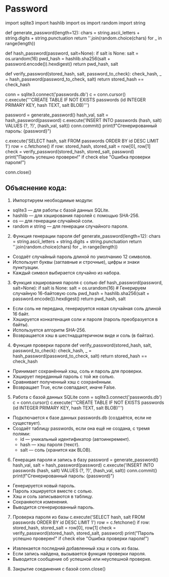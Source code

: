 # Password
import sqlite3
import hashlib
import os
import random
import string

def generate_password(length=12):
    chars = string.ascii_letters + string.digits + string.punctuation
    return ''.join(random.choice(chars) for _ in range(length))

def hash_password(password, salt=None):
    if salt is None:
        salt = os.urandom(16)
    pwd_hash = hashlib.sha256(salt + password.encode()).hexdigest()
    return pwd_hash, salt

def verify_password(stored_hash, salt, password_to_check):
    check_hash, _ = hash_password(password_to_check, salt)
    return stored_hash == check_hash

conn = sqlite3.connect('passwords.db')
c = conn.cursor()
c.execute('''CREATE TABLE IF NOT EXISTS passwords (id INTEGER PRIMARY KEY, hash TEXT, salt BLOB)''')

password = generate_password()
hash_val, salt = hash_password(password)
c.execute('INSERT INTO passwords (hash, salt) VALUES (?, ?)', (hash_val, salt))
conn.commit()
print(f"Сгенерированный пароль: {password}")

c.execute('SELECT hash, salt FROM passwords ORDER BY id DESC LIMIT 1')
row = c.fetchone()
if row:
    stored_hash, stored_salt = row[0], row[1]
    check = verify_password(stored_hash, stored_salt, password)
    print("Пароль успешно проверен!" if check else "Ошибка проверки пароля!")

conn.close()

Объяснение кода:
-
1. Импортируем необходимые модули:
  - sqlite3 — для работы с базой данных SQLite.
  - hashlib — для хэширования паролей с помощью SHA-256.
  - os — для генерации случайной соли.
  - random и string — для генерации случайного пароля.

2. Функция генерации пароля
def generate_password(length=12):
    chars = string.ascii_letters + string.digits + string.punctuation
    return ''.join(random.choice(chars) for _ in range(length))

- Создаёт случайный пароль длиной по умолчанию 12 символов.
- Использует буквы (заглавные и строчные), цифры и знаки пунктуации.
- Каждый символ выбирается случайно из набора.

3. Функция хэширования пароля с солью
def hash_password(password, salt=None):
    if salt is None:
        salt = os.urandom(16)  # Генерируем случайную 16-байтовую соль
    pwd_hash = hashlib.sha256(salt + password.encode()).hexdigest()
    return pwd_hash, salt

- Если соль не передана, генерируется новая случайная соль длиной 16 байт.
- Хэшируется конкатенация соли и пароля (пароль преобразуется в байты).
- Используется алгоритм SHA-256.
- Возвращается хэш в шестнадцатеричном виде и соль (в байтах).

4. Функция проверки пароля
def verify_password(stored_hash, salt, password_to_check):
    check_hash, _ = hash_password(password_to_check, salt)
    return stored_hash == check_hash

- Принимает сохранённый хэш, соль и пароль для проверки.
- Хэширует переданный пароль с той же солью.
- Сравнивает полученный хэш с сохранённым.
- Возвращает True, если совпадают, иначе False.

5. Работа с базой данных SQLite
conn = sqlite3.connect('passwords.db')
c = conn.cursor()
c.execute('''CREATE TABLE IF NOT EXISTS passwords (id INTEGER PRIMARY KEY, hash TEXT, salt BLOB)''')

- Подключается к базе данных passwords.db (создаётся, если не существует).
- Создаёт таблицу passwords, если она ещё не создана, с тремя полями:
  - id — уникальный идентификатор (автоинкремент).
  - hash — хэш пароля (текст).
  - salt — соль (хранится как BLOB).

6. Генерация пароля и запись в базу
password = generate_password()
hash_val, salt = hash_password(password)
c.execute('INSERT INTO passwords (hash, salt) VALUES (?, ?)', (hash_val, salt))
conn.commit()
print(f"Сгенерированный пароль: {password}")

- Генерируется новый пароль.
- Пароль хэшируется вместе с солью.
- Хэш и соль записываются в таблицу.
- Сохраняются изменения.
- Выводится сгенерированный пароль.

7. Проверка пароля из базы
c.execute('SELECT hash, salt FROM passwords ORDER BY id DESC LIMIT 1')
row = c.fetchone()
if row:
    stored_hash, stored_salt = row[0], row[1]
    check = verify_password(stored_hash, stored_salt, password)
    print("Пароль успешно проверен!" if check else "Ошибка проверки пароля!")

- Извлекается последний добавленный хэш и соль из базы.
- Если запись найдена, вызывается функция проверки пароля.
- Выводится сообщение об успешной или неуспешной проверке.

8. Закрытие соединения с базой
conn.close()

